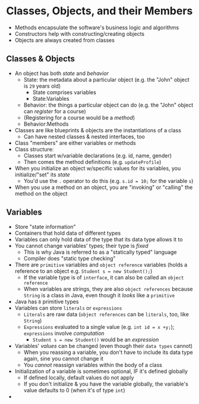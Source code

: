 # Classes, Objects, and their Members
- Methods encapsulate the software's business logic and algorithms
- Constructors help with constructing/creating objects
- Objects are always created from classes

## Classes & Objects
- An object has both *state* and *behavior*
    - State: the metadata about a particular object (e.g. the "John" object is `29` years old)
        - State comprises variables
        - State:Variables
    - Behavior: the things a particular object can do (e.g. the "John" object can *register* for a course)
    - (Registering for a course would be a *method*)
    - Behavior:Methods
- Classes are like blueprints & objects are the instantiations of a class
    - Can have nested classes & nested interfaces, too
- Class "members" are either variables or methods
- Class structure:
    - Classes start w/variable declarations (e.g. id, name, gender)
    - Then comes the method definitions (e.g. `updateProfile`)
- When you initialize an object w/specific values for its variables, you initialize/"set" its *state*
    - You'd use the `.` operator to do this (e.g. `s.id = 10;` for the variable `s`)
- When you use a method on an object, you are "invoking" or "calling" the method on the object

## Variables
- Store "state information"
- Containers that hold data of different types
- Variables can only hold data of the type that its data type allows it to
- You cannot change variables' types; their type is *fixed*
    - This is why Java is referred to as a "statically typed" language
    - Compiler does "static type checking"
- There are `primitive` variables and `object reference` variables (holds a reference to an object e.g. `Student s = new Student();`)
    - If the variable type is of `interface`, it can also be called an `object reference`
    - When variables are strings, they are also `object references` because `String` is a class in Java, even though it *looks* like a `primitive`
- Java has `8` primitive types
- Variables can store `literals` or `expressions`
    - `Literals` are raw data (`object references` can be `literals`, too, like `String`)
    - `Expressions` evaluated to a single value (e.g. `int id = x +y;`); `expressions` involve *computation*
        - `Student s = new Student()` would be an *expression*
- Variables' *values* can be changed (even though their `data types` cannot)
    - When you reassing a variable, you don't have to include its data type again, sine you cannot change it
    - You *cannot* reassign variables within the body of a class
- Initialization of a variable is sometimes optional, IF it's defined globally
  - If defined locally, default values do not apply
  - If you don't initialize & you have the variable globally, the variable's value defaults to 0 (when it's of type `int`)
- 


